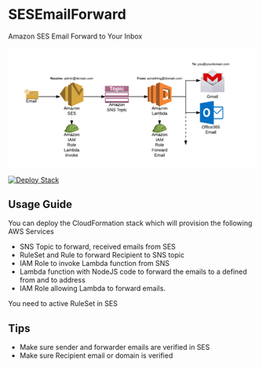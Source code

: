 # SESEmailForward
Amazon SES Email Forward to Your Inbox

![picture](SESEmail.png)

[![Deploy Stack](https://s3.amazonaws.com/cloudformation-examples/cloudformation-launch-stack.png)](https://console.aws.amazon.com/cloudformation/home?region=us-west-2#/stacks/new?stackName=SESEmailForward&templateURL=https://s3-us-west-2.amazonaws.com/alikian.me/forwarder.yaml)

## Usage Guide
You can deploy the CloudFormation stack which will provision the following AWS Services
- SNS Topic to forward, received emails from SES
- RuleSet and Rule to forward Recipient to SNS topic
- IAM Role to invoke Lambda function from SNS
- Lambda function with NodeJS code to forward the emails to a defined from and to address
- IAM Role allowing Lambda to forward emails.

You need to active RuleSet in SES

## Tips
- Make sure sender and forwarder emails are verified in SES
- Make sure Recipient email or domain is verified
